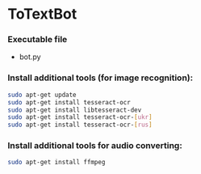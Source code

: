 # ToTextBot

### Executable file
- bot.py

### Install additional tools (for image recognition):
```bash
sudo apt-get update
sudo apt-get install tesseract-ocr
sudo apt-get install libtesseract-dev
sudo apt-get install tesseract-ocr-[ukr]
sudo apt-get install tesseract-ocr-[rus]
```

### Install additional tools for audio converting:
```bash
sudo apt-get install ffmpeg
```